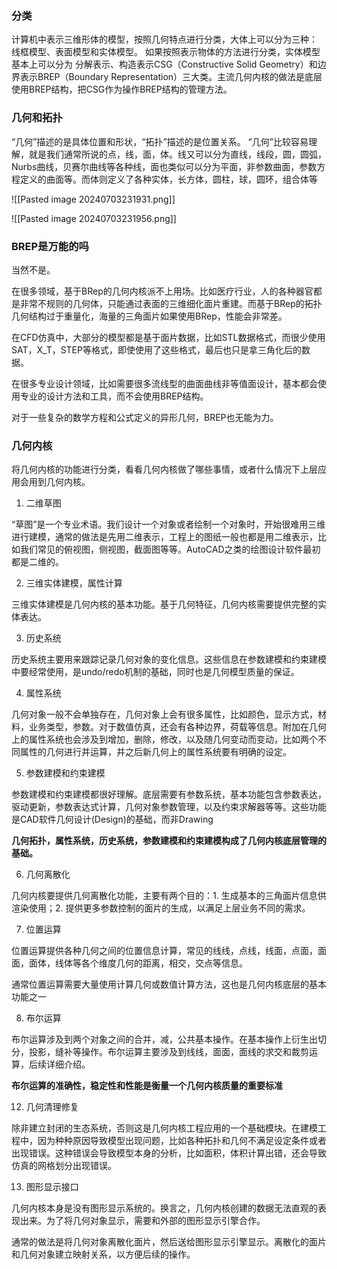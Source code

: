 
### 分类

计算机中表示三维形体的模型，按照几何特点进行分类，大体上可以分为三种：
线框模型、表面模型和实体模型。
如果按照表示物体的方法进行分类，实体模型基本上可以分为
分解表示、构造表示CSG（Constructive Solid Geometry）和边界表示BREP（Boundary Representation）三大类。主流几何内核的做法是底层使用BREP结构，把CSG作为操作BREP结构的管理方法。

### 几何和拓扑

“几何”描述的是具体位置和形状，“拓扑”描述的是位置关系。
“几何”比较容易理解，就是我们通常所说的点，线，面，体。线又可以分为直线，线段，圆，圆弧，Nurbs曲线，贝赛尔曲线等各种线，面也类似可以分为平面，非参数曲面，参数方程定义的曲面等。而体则定义了各种实体，长方体，圆柱，球，圆环，组合体等

![[Pasted image 20240703231931.png]]

![[Pasted image 20240703231956.png]]

### BREP是万能的吗  

当然不是。

在很多领域，基于BRep的几何内核派不上用场。比如医疗行业，人的各种器官都是非常不规则的几何体，只能通过表面的三维细化面片重建。而基于BRep的拓扑几何结构过于重量化，海量的三角面片如果使用BRep，性能会非常差。

在CFD仿真中，大部分的模型都是基于面片数据，比如STL数据格式，而很少使用SAT，X_T，STEP等格式，即使使用了这些格式，最后也只是拿三角化后的数据。  

在很多专业设计领域，比如需要很多流线型的曲面曲线非等值面设计，基本都会使用专业的设计方法和工具，而不会使用BREP结构。  

对于一些复杂的数学方程和公式定义的异形几何，BREP也无能为力。



### 几何内核

将几何内核的功能进行分类，看看几何内核做了哪些事情，或者什么情况下上层应用会用到几何内核。

1. 二维草图

“草图”是一个专业术语。我们设计一个对象或者绘制一个对象时，开始很难用三维进行建模，通常的做法是先用二维表示，工程上的图纸一般也都是用二维表示，比如我们常见的俯视图，侧视图，截面图等等。AutoCAD之类的绘图设计软件最初都是二维的。

2. 三维实体建模，属性计算

三维实体建模是几何内核的基本功能。基于几何特征，几何内核需要提供完整的实体表达。

3. 历史系统



历史系统主要用来跟踪记录几何对象的变化信息。这些信息在参数建模和约束建模中要经常使用，是undo/redo机制的基础，同时也是几何模型质量的保证。

4. 属性系统



几何对象一般不会单独存在，几何对象上会有很多属性，比如颜色，显示方式，材料，业务类型，参数。对于数值仿真，还会有各种边界，荷载等信息。附加在几何上的属性系统也会涉及到增加，删除，修改，以及随几何变动而变动，比如两个不同属性的几何进行并运算，并之后新几何上的属性系统要有明确的设定。



5. 参数建模和约束建模

参数建模和约束建模都很好理解。底层需要有参数系统，基本功能包含参数表达，驱动更新，参数表达式计算，几何对象参数管理，以及约束求解器等等。这些功能是CAD软件几何设计(Design)的基础，而非Drawing



**几何拓扑，属性系统，历史系统，参数建模和约束建模构成了几何内核底层管理的基础。**

6. 几何离散化

几何内核要提供几何离散化功能，主要有两个目的：1. 生成基本的三角面片信息供渲染使用；2. 提供更多参数控制的面片的生成，以满足上层业务不同的需求。



7. 位置运算

位置运算提供各种几何之间的位置信息计算，常见的线线，点线，线面，点面，面面，面体，线体等各个维度几何的距离，相交，交点等信息。

通常位置运算需要大量使用计算几何或数值计算方法，这也是几何内核底层的基本功能之一



8. 布尔运算

布尔运算涉及到两个对象之间的合并，减，公共基本操作。在基本操作上衍生出切分，投影，缝补等操作。布尔运算主要涉及到线线，面面，面线的求交和裁剪运算，后续详细介绍。



**布尔运算的准确性，稳定性和性能是衡量一个几何内核质量的重要标准**



12. 几何清理修复

除非建立封闭的生态系统，否则这是几何内核工程应用的一个基础模块。在建模工程中，因为种种原因导致模型出现问题，比如各种拓扑和几何不满足设定条件或者出现错误。这种错误会导致模型本身的分析，比如面积，体积计算出错，还会导致仿真的网格划分出现错误。

13. 图形显示接口

几何内核本身是没有图形显示系统的。换言之，几何内核创建的数据无法直观的表现出来。为了将几何对象显示，需要和外部的图形显示引擎合作。

通常的做法是将几何对象离散化面片，然后送给图形显示引擎显示。离散化的面片和几何对象建立映射关系，以方便后续的操作。